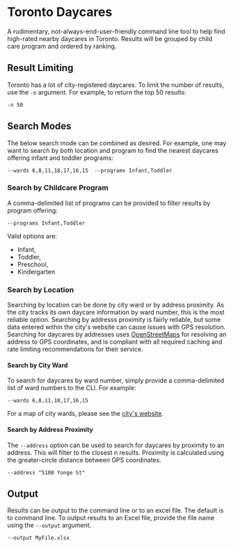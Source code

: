 # Toronto Daycares
A rudimentary, not-always-end-user-friendly command line tool to help find high-rated nearby daycares in Toronto.
Results will be grouped by child care program and ordered by ranking.

## Result Limiting
Toronto has a lot of city-registered daycares. To limit the number of results, use the `-n` argument. For example, to return the top 50
results:

```
-n 50
```

## Search Modes
The below search mode can be combined as desired. For example, one may want to search by both location and program to find the nearest daycares
offering infant and toddler programs:

```
--wards 6,8,11,18,17,16,15  --programs Infant,Toddler
```

### Search by Childcare Program
A comma-delimited list of programs can be provided to filter results by program offering:

```
--programs Infant,Toddler
```

Valid options are:
- Infant,
- Toddler,
- Preschool,
- Kindergarten

### Search by Location
Searching by location can be done by city ward or by address proximity. As the city tracks its own daycare information by ward number, this
is the most reliable option. Searching by addresss proximity is fairly reliable, but some data entered within the city's website can cause
issues with GPS resolution. Searching for daycares by addresses uses [OpenStreetMaps](https://operations.osmfoundation.org/policies/nominatim/)
for resolving an address to GPS coordinates, and is compliant with all required caching and rate limiting recommendations for their service.

#### Search by City Ward
To search for daycares by ward number, simply provide a comma-delimited list of ward numbers to the CLI. For example:

```
--wards 6,8,11,18,17,16,15
```

For a map of city wards, please see the [city's website](https://www.toronto.ca/city-government/data-research-maps/neighbourhoods-communities/ward-profiles/).

#### Search by Address Proximity

The `--address` option can be used to search for daycares by proximity to an address. This will filter to the closest n results. Proximity
is calculated using the greater-circle distance between GPS coordinates.

```
--address "5100 Yonge St"
```

## Output
Results can be output to the command line or to an excel file. The default is to command line.
To output results to an Excel file, provide the file name using the `--output` argument.

```
--output MyFile.xlsx
```